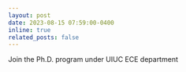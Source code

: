 ```yaml
---
layout: post
date: 2023-08-15 07:59:00-0400
inline: true
related_posts: false
---
```


Join the Ph.D. program under UIUC ECE department